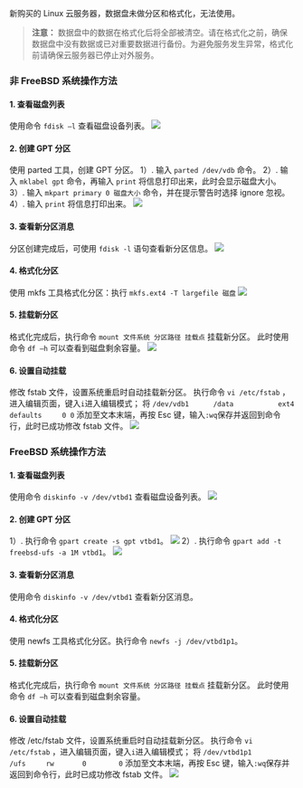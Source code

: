 新购买的 Linux 云服务器，数据盘未做分区和格式化，无法使用。
>**注意：**
>数据盘中的数据在格式化后将全部被清空。请在格式化之前，确保数据盘中没有数据或已对重要数据进行备份。为避免服务发生异常，格式化前请确保云服务器已停止对外服务。

### 非 FreeBSD 系统操作方法
#### 1. 查看磁盘列表
使用命令 `fdisk –l` 查看磁盘设备列表。
![](https://mc.qcloudimg.com/static/img/cd614ab9441c731539cda705bce12f4a/27.png)
#### 2. 创建 GPT 分区
使用 parted 工具，创建 GPT 分区。
1）. 输入 `parted /dev/vdb` 命令。
2）. 输入 `mklabel gpt` 命令，再输入 `print` 将信息打印出来，此时会显示磁盘大小。
3）. 输入 `mkpart primary 0 磁盘大小` 命令，并在提示警告时选择 ignore 忽视。
4）. 输入 `print` 将信息打印出来。
![](https://mc.qcloudimg.com/static/img/7a2dbc0db11c035e13049581b3a53923/28.png)

#### 3. 查看新分区消息
分区创建完成后，可使用 `fdisk -l` 语句查看新分区信息。
![](https://mc.qcloudimg.com/static/img/21931bce6b1bad88454da272cb4d9520/29.png)

#### 4. 格式化分区
使用 mkfs 工具格式化分区：执行 `mkfs.ext4 -T largefile 磁盘`
![](https://mc.qcloudimg.com/static/img/a647e6efee27611461c3b687b7db73cc/30.png)

#### 5. 挂载新分区
格式化完成后，执行命令 `mount 文件系统 分区路径 挂载点` 挂载新分区。
此时使用命令 `df –h` 可以查看到磁盘剩余容量。
![](https://mc.qcloudimg.com/static/img/984ff3b2d4c56e84057573643ac0009a/31.png)

#### 6. 设置自动挂载
修改 fstab 文件，设置系统重启时自动挂载新分区。
执行命令 `vi /etc/fstab` ，进入编辑页面，键入`i`进入编辑模式；
将 `/dev/vdb1      /data           ext4         defaults     0 0` 添加至文本末端，再按 Esc 键，输入`:wq`保存并返回到命令行，此时已成功修改 fstab 文件。
![](https://mc.qcloudimg.com/static/img/dfaf4ce2855059ba9da9f18e0da1b260/32.png)
 
### FreeBSD 系统操作方法
#### 1. 查看磁盘列表
使用命令 `diskinfo -v /dev/vtbd1` 查看磁盘设备列表。
![](//mccdn.qcloud.com/img56a616a9911da.png)

#### 2. 创建 GPT 分区
1）. 执行命令 `gpart create -s gpt vtbd1`。
![](//mccdn.qcloud.com/img56a6171206c80.png)
2）. 执行命令 `gpart add -t freebsd-ufs -a 1M vtbd1`。
![](//mccdn.qcloud.com/img56a6172bb39c0.png) 

#### 3. 查看新分区消息
使用命令 `diskinfo -v /dev/vtbd1` 查看新分区消息。

#### 4. 格式化分区
使用 newfs 工具格式化分区。执行命令 `newfs -j /dev/vtbd1p1`。

#### 5. 挂载新分区
格式化完成后，执行命令 `mount 文件系统 分区路径 挂载点` 挂载新分区。
此时使用命令 `df –h` 可以查看到磁盘剩余容量。

#### 6. 设置自动挂载
修改 /etc/fstab 文件，设置系统重启时自动挂载新分区。
执行命令 `vi /etc/fstab` ，进入编辑页面，键入`i`进入编辑模式；
将 `/dev/vtbd1p1       /ufs     rw       0        0` 添加至文本末端，再按 Esc 键，输入`:wq`保存并返回到命令行，此时已成功修改 fstab 文件。
![](//mccdn.qcloud.com/img56a6188004bac.png)
